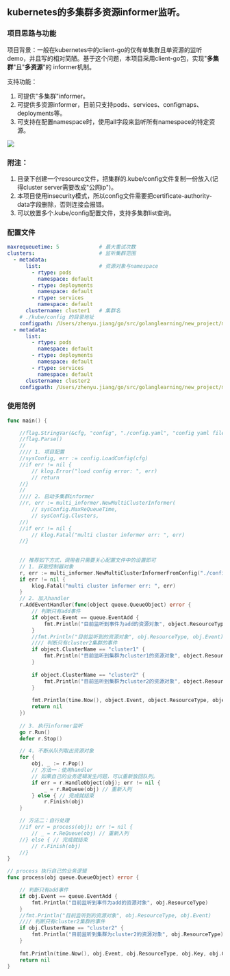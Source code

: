 ## kubernetes的多集群多资源informer监听。
### 项目思路与功能
项目背景：一般在kubernetes中的client-go的仅有单集群且单资源的监听demo，并且写的相对简陋。基于这个问题，本项目采用client-go包，实现"**多集群**"且"**多资源**"的
informer机制。

支持功能：
1. 可提供"多集群"informer。
2. 可提供多资源informer，目前只支持pods、services、configmaps、deployments等。
3. 可支持在配置namespace时，使用all字段来监听所有namespace的特定资源。

![](https://github.com/googs1025/multi-cluster-informer/blob/main/image/%E6%B5%81%E7%A8%8B%E5%9B%BE.jpg?raw=true)

### 附注：
1. 目录下创建一个resource文件，把集群的.kube/config文件复制一份放入(记得cluster server需要改成"公网ip")。
2. 本项目使用insecurity模式，所以config文件需要把certificate-authority-data字段删除，否则连接会报错。
3. 可以放置多个.kube/config配置文件，支持多集群list查询。

### 配置文件
```yaml
maxrequeuetime: 5             # 最大重试次数
clusters:                     # 监听集群范围
  - metadata:
      list:                   # 资源对象与namespace
        - rtype: pods
          namespace: default
        - rtype: deployments
          namespace: default
        - rtype: services
          namespace: default
      clustername: cluster1   # 集群名
    # ./kube/config 的目录地址  
    configpath: /Users/zhenyu.jiang/go/src/golanglearning/new_project/multi_cluster_informer/resource/config1
  - metadata:
      list:
        - rtype: pods
          namespace: default
        - rtype: deployments
          namespace: default
        - rtype: services
          namespace: default
      clustername: cluster2
    configpath: /Users/zhenyu.jiang/go/src/golanglearning/new_project/multi_cluster_informer/resource/config
```

### 使用范例
```go
func main() {

    //flag.StringVar(&cfg, "config", "./config.yaml", "config yaml file")
    //flag.Parse()
    //
    //// 1. 项目配置
    //sysConfig, err := config.LoadConfig(cfg)
    //if err != nil {
        // klog.Error("load config error: ", err)
        // return
    //}
    //
    //// 2. 启动多集群informer
    //r, err := multi_informer.NewMultiClusterInformer(
        // sysConfig.MaxReQueueTime,
        // sysConfig.Clusters,
    //)
    //if err != nil {
        // klog.Fatal("multi cluster informer err: ", err)
    //}
    
    
    // 推荐如下方式，调用者只需要关心配置文件中的设置即可
    // 1. 获取控制器对象
    r, err := multi_informer.NewMultiClusterInformerFromConfig("./config.yaml")
    if err != nil {
        klog.Fatal("multi cluster informer err: ", err)
    }
    // 2. 加入handler
    r.AddEventHandler(func(object queue.QueueObject) error {
        // 判断只有add事件
        if object.Event == queue.EventAdd {
            fmt.Println("目前监听到事件为add的资源对象", object.ResourceType)
        }
        //fmt.Println("目前监听到的资源对象", obj.ResourceType, obj.Event)
        //// 判断只有cluster2集群的事件
        if object.ClusterName == "cluster1" {
            fmt.Println("目前监听到集群为cluster1的资源对象", object.ResourceType)
        }
    
        if object.ClusterName == "cluster2" {
            fmt.Println("目前监听到集群为cluster2的资源对象", object.ResourceType)
        }
        
        fmt.Println(time.Now(), object.Event, object.ResourceType, object.Key, object.ClusterName)
        return nil
    })
    
    // 3. 执行informer监听
    go r.Run()
    defer r.Stop()

    // 4. 不断从队列取出资源对象
    for {
        obj, _ := r.Pop()
        // 方法一：使用handler
        // 如果自己的业务逻辑发生问题，可以重新放回队列。
        if err = r.HandleObject(obj); err != nil {
            _ = r.ReQueue(obj) // 重新入列
        } else { // 完成就结束
            r.Finish(obj)
    }

    // 方法二：自行处理
    //if err = process(obj); err != nil {
        // _ = r.ReQueue(obj) // 重新入列
    //} else { // 完成就结束
        // r.Finish(obj)
    //}
}

// process 执行自己的业务逻辑
func process(obj queue.QueueObject) error {

    // 判断只有add事件
    if obj.Event == queue.EventAdd {
        fmt.Println("目前监听到事件为add的资源对象", obj.ResourceType)
    }
    //fmt.Println("目前监听到的资源对象", obj.ResourceType, obj.Event)
    //// 判断只有cluster2集群的事件
    if obj.ClusterName == "cluster2" {
        fmt.Println("目前监听到集群为cluster2的资源对象", obj.ResourceType)
    }
    
    fmt.Println(time.Now(), obj.Event, obj.ResourceType, obj.Key, obj.ClusterName)
    return nil
}
```
